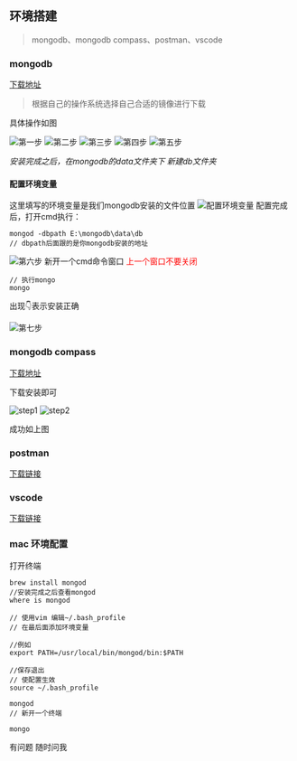 ## 环境搭建 

> mongodb、mongodb compass、postman、vscode

### mongodb

[下载地址](https://www.mongodb.com/download-center/community)
> 根据自己的操作系统选择自己合适的镜像进行下载

具体操作如图

![第一步](../../asset/img/mongodb1.png)
![第二步](../../asset/img/mongodb2.png)
![第三步](../../asset/img/mongodb3.png)
![第四步](../../asset/img/mongodb4.png)
![第五步](../../asset/img/mongodb5.png)

*安装完成之后，在mongodb的data文件夹下 新建db文件夹*

#### 配置环境变量

这里填写的环境变量是我们mongodb安装的文件位置
![配置环境变量](../../asset/img/env.png)
配置完成后，打开cmd执行：

```shell
mongod -dbpath E:\mongodb\data\db
// dbpath后面跟的是你mongodb安装的地址
```

![第六步](../../asset/img/mongo-success.png)
新开一个cmd命令窗口 <span style="color: red">上一个窗口不要关闭</span>

```shell
// 执行mongo
mongo
```

出现👇表示安装正确

![第七步](../../asset/img/mongo-success2.png)

### mongodb compass

[下载地址](https://www.mongodb.com/download-center/compass)

下载安装即可

![step1](../../asset/img/compass.png)
![step2](../../asset/img/compass-su.png)

成功如上图

### postman

[下载链接](https://www.getpostman.com/apps)

### vscode

[下载链接](https://code.visualstudio.com/)


### mac 环境配置

打开终端

```shell
brew install mongod
//安装完成之后查看mongod
where is mongod

// 使用vim 编辑~/.bash_profile
// 在最后面添加环境变量

//例如
export PATH=/usr/local/bin/mongod/bin:$PATH

//保存退出
// 使配置生效
source ~/.bash_profile

mongod
// 新开一个终端

mongo
```

有问题 随时问我